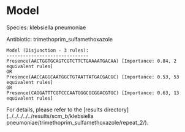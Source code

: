 
# Model

Species: klebsiella pneumoniae

Antibiotic: trimethoprim_sulfamethoxazole

```
Model (Disjunction - 3 rules):
------------------------------
Presence(AACTGGTGCAGTCGTCTTCTGAAAATGACAA) [Importance: 0.84, 2 equivalent rules]
OR
Presence(AACCAGGCAATGGCTGTAATTATGACGACGC) [Importance: 0.53, 53 equivalent rules]
OR
Presence(CAGGATTTCGTCCCAATGGGCGCGGACGTGC) [Importance: 0.63, 13 equivalent rules]

```

For details, please refer to the [results directory](../../../../../results/scm_b/klebsiella pneumoniae/trimethoprim_sulfamethoxazole/repeat_2/).

